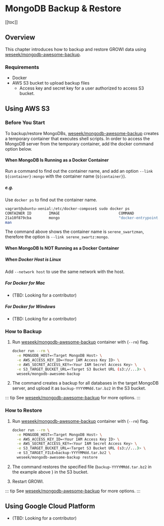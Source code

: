 # MongoDB Backup & Restore

[[toc]]

## Overview

This chapter introduces how to backup and restore GROWI data using [weseek/mongodb-awesome-backup](https://github.com/weseek/mongodb-awesome-backup).

### Requirements

* Docker
* AWS S3 bucket to upload backup files
  * Access key and secret key for a user authorized to access S3 bucket.

## Using AWS S3

### Before You Start

To backup/restore MongoDBs, [weseek/mongodb-awesome-backup](https://github.com/weseek/mongodb-awesome-backup) creates a temporary container that executes shell scripts. In order to access the MongoDB server from the temporary container, add the docker command option below.

#### When MongoDB Is Running as a Docker Container

<!-- textlint-disable weseek/sentence-length -->
Run a command to find out the container name, and add an option `--link ${container}:mongo` with the container name \(`${container}`\).
<!-- textlint-enable weseek/sentence-length -->

##### e.g.

Use `docker ps` to find out the container name.

```bash
vagrant@ubuntu-xenial:/etc/docker-compose$ sudo docker ps
CONTAINER ID        IMAGE                           COMMAND                  CREATED             STATUS                   PORTS               NAMES
21a10f879cba        mongo                           "docker-entrypoint.s…"   11 minutes ago      Up 11 minutes            27017/tcp           serene_swartz
man
```

The command above shows the container name is `serene_swartzman`, therefore the option is `--link serene_swartz:mongo`.

#### When MongoDB Is NOT Running as a Docker Container

##### When Docker Host is Linux

Add `--network host` to use the same network with the host.

##### For Docker for Mac

* (TBD: Looking for a contributor)

##### For Docker for Windows

* (TBD: Looking for a contributor)

### How to Backup

1. Run [weseek/mongodb-awesome-backup](https://github.com/weseek/mongodb-awesome-backup) container with \(`--rm`\) flag.

    ```bash
    docker run --rm \
      -e MONGODB_HOST=<Target MongoDB Host> \
      -e AWS_ACCESS_KEY_ID=<Your IAM Access Key ID> \
      -e AWS_SECRET_ACCESS_KEY=<Your IAM Secret Access Key> \
      -e S3_TARGET_BUCKET_URL=<Target S3 Bucket URL (s3://...)> \
      weseek/mongodb-awesome-backup
    ```

2. The command creates a backup for all databases in the target MongoDB server, and upload it as `backup-YYYYMMdd.tar.bz2` in the S3 bucket.

::: tip
See [weseek/mongodb-awesome-backup](https://github.com/weseek/mongodb-awesome-backup) for more options.
:::

### How to Restore

1. Run [weseek/mongodb-awesome-backup](https://github.com/weseek/mongodb-awesome-backup) container with \(`--rm`\) flag.

    ```bash
    docker run --rm \
      -e MONGODB_HOST=<Target MongoDB Host> \
      -e AWS_ACCESS_KEY_ID=<Your IAM Access Key ID> \
      -e AWS_SECRET_ACCESS_KEY=<Your IAM Secret Access Key> \
      -e S3_TARGET_BUCKET_URL=<Target S3 Bucket URL (s3://...)> \
      -e S3_TARGET_FILE=backup-YYYYMMdd.tar.bz2 \
      weseek/mongodb-awesome-backup restore
    ```
<!-- textlint-disable weseek/sentence-length -->
2. The command restores the specified file \(`backup-YYYYMMdd.tar.bz2` in the example above \) in the S3 bucket.
<!-- textlint-enable weseek/sentence-length -->
3. Restart GROWI.

::: tip
See [weseek/mongodb-awesome-backup](https://github.com/weseek/mongodb-awesome-backup) for more options.
:::

## Using Google Cloud Platform

* (TBD: Looking for a contributor)
